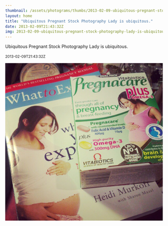 ```yaml
---
thumbnail: /assets/photograms/thumbs/2013-02-09-ubiquitous-pregnant-stock-photography-lady-is-ubiquitous-.jpg
layout: home
title: "Ubiquitous Pregnant Stock Photography Lady is ubiquitous."
date: 2013-02-09T21:43:32Z
img: 2013-02-09-ubiquitous-pregnant-stock-photography-lady-is-ubiquitous-.jpg
---
```


Ubiquitous Pregnant Stock Photography Lady is ubiquitous.

<small>2013-02-09T21:43:32Z</small>

![Ubiquitous Pregnant Stock Photography Lady is ubiquitous.](2013-02-09-ubiquitous-pregnant-stock-photography-lady-is-ubiquitous-.jpg)
